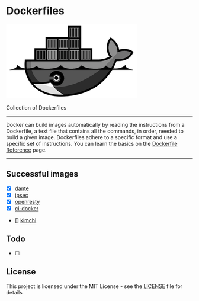 # Dockerfiles

![Dockerfiles](logo.png "Dockerfiles Logo")

Collection of Dockerfiles

---

Docker can build images automatically by reading the instructions from a Dockerfile, a text file that contains all the commands, in order, needed to build a given image. Dockerfiles adhere to a specific format and use a specific set of instructions. You can learn the basics on the [Dockerfile Reference][1] page.

---

## Successful images

* [x] [dante](dante)
* [x] [ipsec](ipsec)
* [x] [openresty](openresty)
* [x] [ci-docker](ci-docker)
* [] [kimchi](kimchi)

## Todo

* [ ]

## License

This project is licensed under the MIT License - see the [LICENSE](LICENSE) file for details

[1]: https://docs.docker.com/engine/reference/builder/
